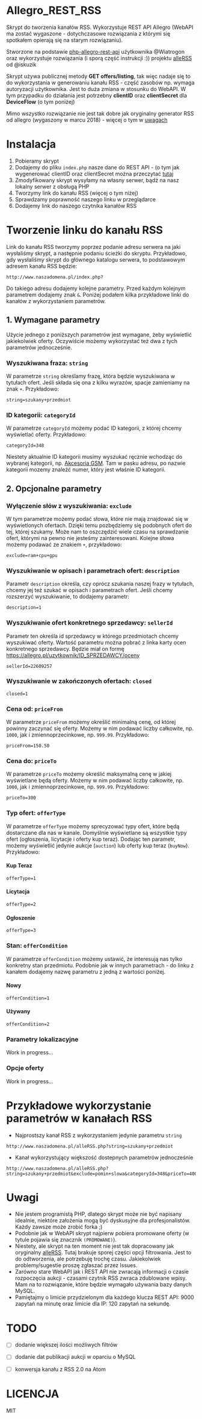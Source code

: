 # Allegro_REST_RSS
Skrypt do tworzenia kanałów RSS. Wykorzystuje REST API Allegro (WebAPI ma zostać wygaszone - dotychczasowe rozwiązania z którymi się spotkałem opierają się na starym rozwiązaniu).

Stworzone na podstawie [php-allegro-rest-api](https://github.com/Wiatrogon/php-allegro-rest-api) użytkownika @Wiatrogon oraz wykorzystuje rozwiązania (i sporą część instrukcji :)) projektu [alleRSS](https://github.com/iskuzik/alleRSS) od @iskuzik

Skrypt używa publicznej metody **GET offers/listing**, tak więc nadaje się to do wykorzystania w generowaniu kanału RSS - część zasobów np. wymaga autoryzacji użytkownika. Jest to duża zmiana w stosunku do WebAPI.
W tym przypadku do działania jest potrzebny **clientID** oraz **clientSecret** dla **DeviceFlow** (o tym poniżej)

Mimo wszystko rozwiązanie nie jest tak dobre jak oryginalny generator RSS od allegro (wygaszony w marcu 2018) - więcej o tym w [uwagach](#Uwagi)

# Instalacja
1. Pobieramy skrypt 
1. Dodajemy do pliku `index.php` nasze dane do REST API - (o tym jak wygenerować clientID oraz clientSecret można przeczytać [tutaj](https://developer.allegro.pl/auth/#DeviceFlow)
1. Zmodyfikowany skrypt wysyłamy na własny serwer, bądź na nasz lokalny serwer z obsługą PHP
1. Tworzymy link do kanału RSS (więcej o tym niżej)
1. Sprawdzamy poprawność naszego linku w przeglądarce
1. Dodajemy link do naszego czytnika kanałów RSS

# Tworzenie linku do kanału RSS

Link do kanału RSS tworzymy poprzez podanie adresu serwera na jaki wysłaliśmy skrypt, a następnie podaniu ścieżki do skryptu. Przykładowo, gdy wysłaliśmy skrypt do głównego katalogu serwera, to podstawowym adresem kanału RSS będzie:
```
http://www.naszadomena.pl/index.php?
```
Do takiego adresu dodajemy kolejne parametry. Przed każdym kolejnym parametrem dodajemy znak `&`. Poniżej podałem kilka przykładowe linki do kanałów z wykorzystaniem parametrów.

## 1. Wymagane parametry
Użycie jednego z poniższych parametrów jest wymagane, żeby wyświetlić jakiekolwiek oferty. Oczywiście możemy wykorzystać też dwa z tych parametrów jednocześnie.

### Wyszukiwana fraza: `string`
W parametrze `string` określamy frazę, która będzie wyszukiwana w tytułach ofert. Jeśli składa się ona z kilku wyrazów, spacje zamieniamy na znak `+`. Przykładowo:
```
string=szukany+przedmiot
```

### ID kategorii: `categoryId`
W parametrze `categoryId` możemy podać ID kategorii, z której chcemy wyświetlać oferty. Przykładowo:
```
categoryId=348
```
Niestety aktualnie ID kategorii musimy wyszukać ręcznie wchodząc do wybranej kategorii, np. [Akcesoria GSM](https://allegro.pl/kategoria/akcesoria-gsm-348). Tam w pasku adresu, po nazwie kategorii mozemy znaleźć numer, który jest właśnie ID kategorii.

## 2. Opcjonalne parametry
### Wyłączenie słów z wyszukiwania: `exclude`
W tym parametrze możemy podać słowa, które nie mają znajdować się w wyświetlonych ofertach. Dzięki temu pozbędziemy się podobnych ofert do tej, której szukamy. Może nam to oszczędzić wiele czasu na sprawdzanie ofert, którymi na pewno nie jesteśmy zainteresowani. Kolejne słowa możemy podawać ze znakiem `+`, przykładowo:
```
exclude=ram+cpu+gpu
```
### Wyszukiwanie w opisach i parametrach ofert: `description`
Parametr `description` określa, czy oprócz szukania naszej frazy w tytułach, chcemy jej też szukać w opisach i parametrach ofert. Jeśli chcemy rozszerzyć wyszukiwanie, to dodajemy parametr:
```
description=1
```
### Wyszukiwanie ofert konkretnego sprzedawcy: `sellerId`
Parametr ten określa id sprzedawcy w którego przedmiotach chcemy wyszukiwać oferty. Wartość parametru można pobrać z linka karty ocen konkretnego sprzedawcy.
Będzie miał on formę https://allegro.pl/uzytkownik/ID_SPRZEDAWCY/oceny
```
sellerId=22609257
```
### Wyszukiwanie w zakończonych ofertach: `closed`
```
closed=1
```
### Cena od: `priceFrom`
W parametrze `priceFrom` możemy określić minimalną cenę, od której powinny zaczynać się oferty. Możemy w nim podawać liczby całkowite, np. `1000`, jak i zmiennoprzecinkowe, np. `999.99`. Przykładowo:
```
priceFrom=150.50
```
### Cena do: `priceTo`
W parametrze `priceTo` możemy określić maksymalną cenę w jakiej wyświetlane będą oferty. Możemy w nim podawać liczby całkowite, np. `1000`, jak i zmiennoprzecinkowe, np. `999.99`. Przykładowo:
```
priceTo=300
```
### Typ ofert: `offerType`
W parametrze `offerType` możemy sprecyzować typy ofert, które będą dostarczane dla nas w kanale. Domyślnie wyświetlane są wszystkie typy ofert (ogłoszenia, licytacje i oferty kup teraz). Dodając ten parametr, możemy wyświetlić jedynie aukcje (`auction`) lub oferty kup teraz (`buyNow`). Przykładowo:
#### Kup Teraz 
```
offerType=1
```
#### Licytacja
```
offerType=2
```
#### Ogłoszenie
```
offerType=3
```
### Stan: `offerCondition`
W parametrze `offerCondition` możemy ustawić, że interesują nas tylko konkretny stan przedmiotu. Podobnie jak w innych parametrach - do linku z kanałem dodajemy nazwę parametru z jedną z wartości poniżej.
#### Nowy
```
offerCondition=1
```
#### Używany
```
offerCondition=2
```

### Parametry lokalizacyjne
Work in progress...

### Opcje oferty
Work in progress...

# Przykładowe wykorzystanie parametrów w kanałach RSS

- Najprostszy kanał RSS z wykorzystaniem jedynie parametru `string`
```
http://www.naszadomena.pl/alleRSS.php?string=szukany+przedmiot
```
- Kanał wykorzystujący większość dostepnych parametrów jednocześnie
```
http://www.naszadomena.pl/alleRSS.php?string=szukany+przedmiot&exclude=pomin+slowa&categoryId=348&priceTo=400
```


# Uwagi
- Nie jestem programistą PHP, dlatego skrypt może nie być napisany idealnie, niektóre założenia mogą być dyskusyjne dla profesjonalistów. Każdy zawsze może zrobić forka ;)
- Podobnie jak w WebAPI skrypt najpierw pobiera promowane oferty (w tytule pojawia się znacznik `(PROMOWANE)`). 
- Niestety, ale skrypt na ten moment nie jest tak dopracowany jak oryginalny [alleRSS](https://github.com/iskuzik/alleRSS). Tutaj brakuje sporej części opcji filtrowania. Jest to do odtworzenia, ale potrzebuję trochę czasu. Jakiekolwiek problemy/sugestie proszę zgłaszać przez Issues.
- Zarówno stare WebAPI jak i REST API nie zwracają informacji o czasie rozpoczęcia aukcji - czasami czytnik RSS zwraca zdublowane wpisy. Mam na to rozwiązanie, które będzie wymagało używania bazy danych MySQL.
- Pamiętajmy o limicie przydzielonym dla każdego klucza REST API: 9000 zapytań na minutę oraz limicie dla IP: 120 zapytań na sekundę.


# TODO
- [ ] dodanie większej ilości możliwych filtrów
- [ ] dodanie dat publikacji aukcji w oparciu o MySQL
- [ ] konwersja kanału z RSS 2.0 na Atom 


# LICENCJA

MIT

